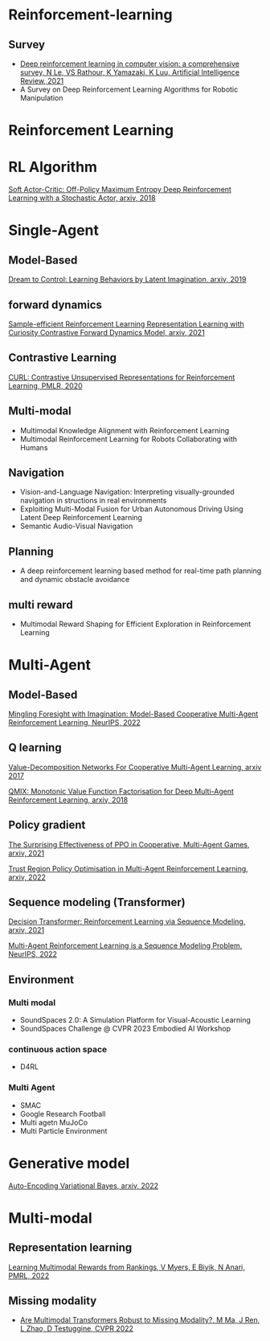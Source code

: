 # Reinforcement-learning

## Survey
- [Deep reinforcement learning in computer vision: a comprehensive survey, N Le, VS Rathour, K Yamazaki, K Luu, Artificial Intelligence Review, 2021](https://link.springer.com/article/10.1007/s10462-021-10061-9)
- A Survey on Deep Reinforcement Learning Algorithms for Robotic Manipulation

# Reinforcement Learning
# RL Algorithm
[Soft Actor-Critic: Off-Policy Maximum Entropy Deep Reinforcement Learning with a Stochastic Actor, arxiv, 2018](https://arxiv.org/abs/1801.01290)

# Single-Agent
## Model-Based
[Dream to Control: Learning Behaviors by Latent Imagination, arxiv, 2019](https://arxiv.org/abs/1912.01603)

## forward dynamics
[Sample-efficient Reinforcement Learning Representation Learning with Curiosity Contrastive Forward Dynamics Model, arxiv, 2021](https://arxiv.org/abs/2103.08255)

## Contrastive Learning
[CURL: Contrastive Unsupervised Representations for Reinforcement Learning, PMLR, 2020](http://proceedings.mlr.press/v119/laskin20a.html)


## Multi-modal
- Multimodal Knowledge Alignment with Reinforcement Learning
- Multimodal Reinforcement Learning for Robots Collaborating with Humans

## Navigation 
- Vision-and-Language Navigation: Interpreting visually-grounded navigation in structions in real environments
- Exploiting Multi-Modal Fusion for Urban Autonomous Driving Using Latent Deep Reinforcement Learning
- Semantic Audio-Visual Navigation

## Planning 
- A deep reinforcement learning based method for real-time path planning and dynamic obstacle avoidance

## multi reward 
- Multimodal Reward Shaping for Efficient Exploration in Reinforcement Learning

  
# Multi-Agent
## Model-Based
[Mingling Foresight with Imagination: Model-Based Cooperative Multi-Agent Reinforcement Learning, NeurIPS, 2022](https://proceedings.neurips.cc/paper_files/paper/2022/hash/49be51578b507f37cd8b5fad379af183-Abstract-Conference.html)

## Q learning
[Value-Decomposition Networks For Cooperative Multi-Agent Learning, arxiv 2017](https://arxiv.org/abs/1706.05296)

[QMIX: Monotonic Value Function Factorisation for Deep Multi-Agent Reinforcement Learning, arxiv, 2018](https://arxiv.org/abs/1803.11485)

## Policy gradient
[The Surprising Effectiveness of PPO in Cooperative, Multi-Agent Games, arxiv, 2021](https://arxiv.org/abs/2103.01955)

[Trust Region Policy Optimisation in Multi-Agent Reinforcement Learning, arxiv, 2022](https://arxiv.org/abs/2109.11251)

## Sequence modeling (Transformer)
[Decision Transformer: Reinforcement Learning via Sequence Modeling, arxiv, 2021](https://arxiv.org/abs/2106.01345)

[Multi-Agent Reinforcement Learning is a Sequence Modeling Problem, NeurIPS, 2022](https://proceedings.neurips.cc/paper_files/paper/2022/hash/69413f87e5a34897cd010ca698097d0a-Abstract-Conference.html)



## Environment
  ### Multi modal
  - SoundSpaces 2.0: A Simulation Platform for Visual-Acoustic Learning
  - SoundSpaces Challenge @ CVPR 2023 Embodied AI Workshop
### continuous action space
- D4RL
### Multi Agent
- SMAC
- Google Research Football
- Multi agetn MuJoCo
- Multi Particle Environment

  
# Generative model
[Auto-Encoding Variational Bayes, arxiv, 2022](https://arxiv.org/abs/1312.6114)

# Multi-modal
## Representation learning
[Learning Multimodal Rewards from Rankings, V Myers, E Biyik, N Anari, PMRL, 2022](https://proceedings.mlr.press/v164/myers22a.html)

## Missing modality
- [Are Multimodal Transformers Robust to Missing Modality?, M Ma, J Ren, L Zhao, D Testuggine, CVPR 2022](https://openaccess.thecvf.com/content/CVPR2022/html/Ma_Are_Multimodal_Transformers_Robust_to_Missing_Modality_CVPR_2022_paper.html)


